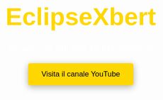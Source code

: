 <html lang="en">
<head>
  <meta charset="UTF-8">
  <meta name="viewport" content="width=device-width, initial-scale=1.0">
  <title>Benvenuto Sul Sito Di EclipseXbert</title>
  <style>
    /* Reset globale */
    * {
      margin: 0;
      padding: 0;
      box-sizing: border-box;
    }
    html, body {
      width: 100%;
      height: 100%;
      font-family: Arial, sans-serif;
      color: white;
    }
    /* Background con immagine */
    body {
      background-image: url('https://www.xtrafondos.com/wallpapers/eclipse-5150.jpg');
      background-position: center;
      background-repeat: no-repeat;
      background-size: cover;
      background-attachment: fixed;
    }
    /* Sezione hero a schermo intero */
    .hero {
      height: 100vh;
      display: flex;
      align-items: center;
      justify-content: center;
      text-align: center;
    }
    /* Titolo principale */
    .top-title {
      font-size: 4em;
      margin-bottom: 0.5em;
      color: #FFD700;
    }
    /* Sottotitolo */
    .welcome {
      font-size: 1.5em;
      margin-bottom: 1em;
    }
    /* Bottone per il canale YouTube */
    .button {
      display: inline-block;
      padding: 15px 30px;
      background-color: #FFD700;
      color: black;
      font-size: 1.2em;
      text-decoration: none;
      border-radius: 5px;
      box-shadow: 0 4px 15px rgba(0, 0, 0, 0.3);
      transition: transform 0.3s ease;
    }
    .button:hover {
      transform: scale(1.05);
    }
    /* Footer fissato in basso */
    footer {
      text-align: center;
      padding: 10px;
      color: #AAAAAA;
      font-size: 14px;
    }
  </style>
</head>
<body>
  <!-- Sezione Hero -->
  <div class="hero">
    <div>
      <h1 class="top-title">EclipseXbert</h1>
      <p class="welcome">Benvenuto Sul Sito Di EclipseXbert</p>
      <a class="button" href="https://www.youtube.com/@EclipseXbert" target="_blank">
        Visita il canale YouTube
      </a>
    </div>
  </div>
  
  <!-- Footer -->
  <footer>
    <p>&copy; 2025 EclipseXbert. All rights reserved.</p>
  </footer>
</body>
</html>
